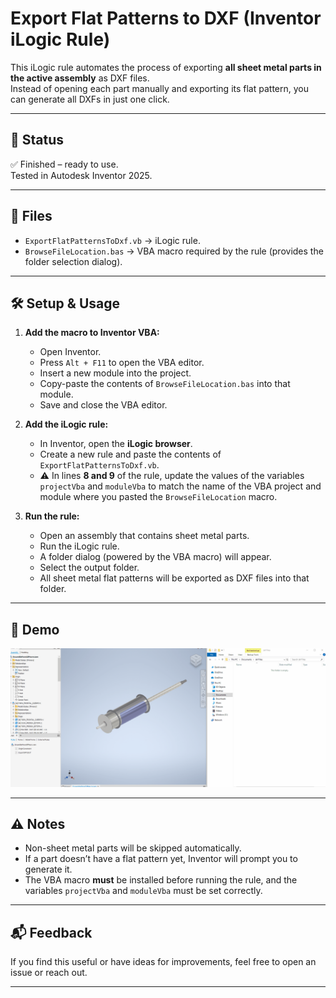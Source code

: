 # Export Flat Patterns to DXF (Inventor iLogic Rule)

This iLogic rule automates the process of exporting **all sheet metal parts in the active assembly** as DXF files.  
Instead of opening each part manually and exporting its flat pattern, you can generate all DXFs in just one click.

---

## 🚦 Status
✅ Finished – ready to use.  
Tested in Autodesk Inventor 2025.  

---

## 📂 Files
- `ExportFlatPatternsToDxf.vb` → iLogic rule.  
- `BrowseFileLocation.bas` → VBA macro required by the rule (provides the folder selection dialog).  

---

## 🛠️ Setup & Usage
1. **Add the macro to Inventor VBA:**
   - Open Inventor.  
   - Press `Alt + F11` to open the VBA editor.  
   - Insert a new module into the project.  
   - Copy-paste the contents of `BrowseFileLocation.bas` into that module.  
   - Save and close the VBA editor.  

2. **Add the iLogic rule:**
   - In Inventor, open the **iLogic browser**.  
   - Create a new rule and paste the contents of `ExportFlatPatternsToDxf.vb`.  
   - ⚠️ In lines **8 and 9** of the rule, update the values of the variables `projectVba` and `moduleVba` to match the name of the VBA project and module where you pasted the `BrowseFileLocation` macro.  

3. **Run the rule:**
   - Open an assembly that contains sheet metal parts.  
   - Run the iLogic rule.  
   - A folder dialog (powered by the VBA macro) will appear.  
   - Select the output folder.  
   - All sheet metal flat patterns will be exported as DXF files into that folder.  

---

## 🎥 Demo
![DXF Export Demo](examples/ExportFlatPatternsToDxf.gif)  
 

---

## ⚠️ Notes
- Non-sheet metal parts will be skipped automatically.  
- If a part doesn’t have a flat pattern yet, Inventor will prompt you to generate it.  
- The VBA macro **must** be installed before running the rule, and the variables `projectVba` and `moduleVba` must be set correctly.  

---

## 📬 Feedback
If you find this useful or have ideas for improvements, feel free to open an issue or reach out.  

---
